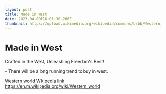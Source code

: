```yaml
---
layout: post
title: Made in West
date: 2023-04-09T16:01:30.266Z
thumbnail: https://upload.wikimedia.org/wikipedia/commons/b/bb/Western_World_Latin_America_torn_countries.png
---
```

# Made in West

Crafted in the West, Unleashing Freedom's Best!

\- There will be a long running trend to buy in west.

Western world Wikipedia link\
<https://en.m.wikipedia.org/wiki/Western_world>